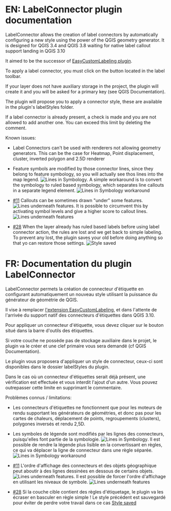 # EN: LabelConnector plugin documentation

LabelConnector allows the creation of label connectors by automatically configuring a new style using the power of the QGIS geometry generator. It is designed for QGIS 3.4 and QGIS 3.8 waiting for native label callout support landing in QGIS 3.10

It aimed to be the successor of [EasyCustomLabeling plugin](https://github.com/haubourg/EasyCustomLabeling). 

To apply a label connector, you must click on the button located in the label toolbar.

If your layer does not have auxiliary storage in the project, the plugin will create it and you will be asked for a primary key (see QGIS Documentation).

The plugin will propose you to apply a connector style, these are available in the plugin's labelStyles folder. 

If a label connector is already present, a check is made and you are not allowed to add another one. You can exceed this limit by deleting the comment.

Known issues:

 - Label Connectors can't be used with renderers not allowing geometry generators. This can be the case for Heatmap, Point displacement, cluster, inverted polygon and 2.5D renderer 
  
 - Feature symbols are modified by those connector lines, since they belong to feature symbology, so you will actually see thos lines into the map legend.   ![Lines in Symbology](https://raw.githubusercontent.com/Oslandia/labelconnector/master/help/source/symbols_with_line.png). A simple workaround is to convert the symbology to ruled based symbology, which separates line callouts in a separate legend element. ![Lines in Symbology workaround](https://raw.githubusercontent.com/Oslandia/labelconnector/master/help/source/symbols_with_line_workaround.png)
   
 - [#11](https://github.com/Oslandia/labelconnector/issues/11) Callouts can be sometimes drawn "under" some features.  ![Lines underneath features](https://raw.githubusercontent.com/Oslandia/labelconnector/master/help/source/callout_underneath_feature.png). It is possible to circumvent this by activating symbol levels and give a higher score to callout lines. ![Lines underneath features](https://raw.githubusercontent.com/Oslandia/labelconnector/master/help/source/callout_underneath_feature_workaround.png)

 - [#28](https://github.com/Oslandia/labelconnector/issues/28) When the layer already has ruled based labels before using label connector action, the rules are lost and we get back to simple labeling. To prevent any lost, the plugin saves your old before doing anything so that yo can restore those settings.  ![Style saved](https://raw.githubusercontent.com/Oslandia/labelconnector/master/help/source/style_saved.png)




# FR: Documentation du plugin LabelConnector

LabelConnector permets la création de connecteur d'étiquette en configurant automatiquement un nouveau style utilisant la puissance du générateur de géométrie de QGIS. 

Il vise à remplacer [l'extension EasyCustomLabeling](https://github.com/haubourg/EasyCustomLabeling), et dans l'attente de l'arrivée du support natif des connecteurs d'étiquettes dans QGIS 3.10. 

Pour appliquer un connecteur d'étiquette, vous devez cliquer sur le bouton situé dans la barre d'outils des étiquettes.

Si votre couche ne possède pas de stockage auxiliaire dans le projet, le plugin va le créer et une clef primaire vous sera demandé (cf QGIS Documentation).

Le plugin vous proposera d'appliquer un style de connecteur, ceux-ci sont disponibles dans le dossier labelStyles du plugin. 

Dans le cas où un connecteur d'étiquettes serait déjà présent, une vérification est effectuée et vous interdit l'ajout d'un autre. Vous pouvez outrepasser cette limite en supprimant le commentaire.

Problèmes connus / limitations:

- Les connecteurs d'étiquettes ne fonctionnent que pour les moteurs de rendu supportant les générateurs de géométries, et donc pas pour les cartes de chaleurs, déplacement de points, regroupements (clusters), polygones inversés et rendu 2,5D. 

 - Les symboles de légende sont modifiés par les lignes des connecteurs, puisqu'elles font partie de la symbologie.  ![Lines in Symbology](https://raw.githubusercontent.com/Oslandia/labelconnector/master/help/source/symbols_with_line.png). Il est possible de rendre la légende plus lisible en la convertissant en règles, ce qui va déplacer la ligne de connecteur dans une règle séparée. ![Lines in Symbology workaround](https://raw.githubusercontent.com/Oslandia/labelconnector/master/help/source/symbols_with_line_workaround.png)
   
 - [#11](https://github.com/Oslandia/labelconnector/issues/11) L'ordre d'affichage des connecteurs et des objets géographique peut aboutir à des lignes dessinées en dessous de certains objets.  ![Lines underneath features](https://raw.githubusercontent.com/Oslandia/labelconnector/master/help/source/callout_underneath_feature.png). Il est possible de forcer l'ordre d'affichage en utilisant les niveaux de symbole. ![Lines underneath features](https://raw.githubusercontent.com/Oslandia/labelconnector/master/help/source/callout_underneath_feature_workaround.png)

 - [#28](https://github.com/Oslandia/labelconnector/issues/28) Si la couche cible contient des règles d'étiquetage, le plugin va les écraser en basculer en règle simple ! Le style précédent est sauvegardé pour éviter de perdre votre travail dans ce cas [Style saved](https://raw.githubusercontent.com/Oslandia/labelconnector/master/help/source/style_saved.png)

